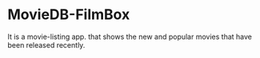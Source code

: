 # MovieDB-FilmBox
 It is a movie-listing app. that shows the new and popular movies that have been released recently.
